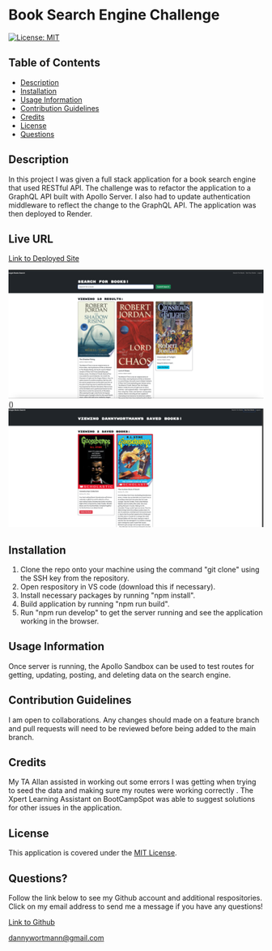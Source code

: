 # Book Search Engine Challenge

[![License: MIT](https://img.shields.io/badge/License-MIT-yellow.svg)](https://opensource.org/licenses/MIT)

## Table of Contents

 * [Description](#description)
 * [Installation](#installation)
 * [Usage Information](#usage-information)
 * [Contribution Guidelines](#contribution-guidelines)
 * [Credits](#credits)
 * [License](#license)
 * [Questions](#questions)

## Description
In this project I was given a full stack application for a book search engine that used RESTful API. The challenge was to refactor the application to a GraphQL API built with Apollo Server. I also had to update authentication middleware to reflect the change to the GraphQL API. The application was then deployed to Render.

## Live URL

[Link to Deployed Site](https://book-search-engine-challenge-wg7r.onrender.com/)

![screenshot of browser](./Assets/image1.png)()
![screenshot of browser](./Assets/image2.png)


## Installation
1. Clone the repo onto your machine using the command "git clone" using the SSH key from the repository.
2. Open respository in VS code (download this if necessary). 
3. Install necessary packages by running "npm install". 
4. Build application by running "npm run build".
5. Run "npm run develop" to get the server running and see the application working in the browser.

## Usage Information
Once server is running, the Apollo Sandbox can be used to test routes for getting, updating, posting, and deleting data on the search engine.

## Contribution Guidelines
I am open to collaborations. Any changes should made on a feature branch and pull requests will need to be reviewed before being added to the main branch.

## Credits
My TA Allan assisted in working out some errors I was getting when trying to seed the data and making sure my routes were working correctly . The Xpert Learning Assistant on BootCampSpot was able to suggest solutions for other issues in the application.

## License
This application is covered under the [MIT License](https://opensource.org/licenses/MIT).

## Questions?
Follow the link below to see my Github account and additional respositories. Click on my email address to send me a message if you have any questions!

[Link to Github](http://github.com/dlwortmann)

<a href="mailto:dannywortmann@gmail.com">dannywortmann@gmail.com</a>

